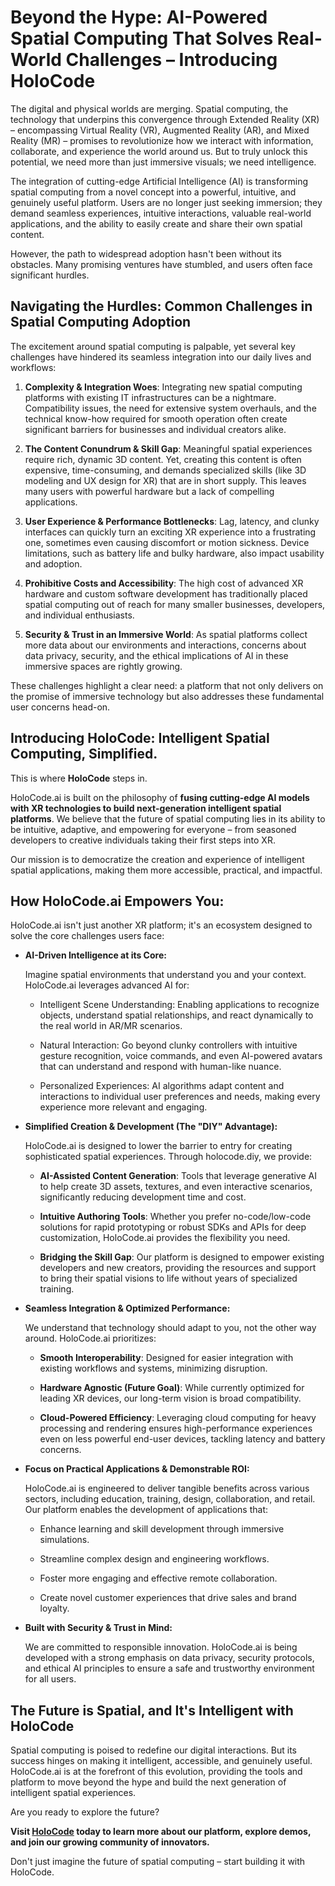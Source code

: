 # Beyond the Hype: AI-Powered Spatial Computing That Solves Real-World Challenges – Introducing HoloCode
The digital and physical worlds are merging. Spatial computing, the technology that underpins this convergence through Extended Reality (XR) – encompassing Virtual Reality (VR), Augmented Reality (AR), and Mixed Reality (MR) – promises to revolutionize how we interact with information, collaborate, and experience the world around us. But to truly unlock this potential, we need more than just immersive visuals; we need intelligence.

The integration of cutting-edge Artificial Intelligence (AI) is transforming spatial computing from a novel concept into a powerful, intuitive, and genuinely useful platform. Users are no longer just seeking immersion; they demand seamless experiences, intuitive interactions, valuable real-world applications, and the ability to easily create and share their own spatial content.

However, the path to widespread adoption hasn't been without its obstacles. Many promising ventures have stumbled, and users often face significant hurdles.

## Navigating the Hurdles: Common Challenges in Spatial Computing Adoption
The excitement around spatial computing is palpable, yet several key challenges have hindered its seamless integration into our daily lives and workflows:

1. **Complexity & Integration Woes**: Integrating new spatial computing platforms with existing IT infrastructures can be a nightmare. Compatibility issues, the need for extensive system overhauls, and the technical know-how required for smooth operation often create significant barriers for businesses and individual creators alike.

2. **The Content Conundrum & Skill Gap**: Meaningful spatial experiences require rich, dynamic 3D content. Yet, creating this content is often expensive, time-consuming, and demands specialized skills (like 3D modeling and UX design for XR) that are in short supply. This leaves many users with powerful hardware but a lack of compelling applications.

3. **User Experience & Performance Bottlenecks**: Lag, latency, and clunky interfaces can quickly turn an exciting XR experience into a frustrating one, sometimes even causing discomfort or motion sickness. Device limitations, such as battery life and bulky hardware, also impact usability and adoption.

4. **Prohibitive Costs and Accessibility**: The high cost of advanced XR hardware and custom software development has traditionally placed spatial computing out of reach for many smaller businesses, developers, and individual enthusiasts.

5. **Security & Trust in an Immersive World**: As spatial platforms collect more data about our environments and interactions, concerns about data privacy, security, and the ethical implications of AI in these immersive spaces are rightly growing.

These challenges highlight a clear need: a platform that not only delivers on the promise of immersive technology but also addresses these fundamental user concerns head-on.

## Introducing HoloCode: Intelligent Spatial Computing, Simplified.
This is where **HoloCode** steps in.

HoloCode.ai is built on the philosophy of **fusing cutting-edge AI models with XR technologies to build next-generation intelligent spatial platforms**. We believe that the future of spatial computing lies in its ability to be intuitive, adaptive, and empowering for everyone – from seasoned developers to creative individuals taking their first steps into XR.

Our mission is to democratize the creation and experience of intelligent spatial applications, making them more accessible, practical, and impactful.

## How HoloCode.ai Empowers You:
HoloCode.ai isn't just another XR platform; it's an ecosystem designed to solve the core challenges users face:

- **AI-Driven Intelligence at its Core:**

    Imagine spatial environments that understand you and your context. HoloCode.ai leverages advanced AI for:

    - Intelligent Scene Understanding: Enabling applications to recognize objects, understand spatial relationships, and react dynamically to the real world in AR/MR scenarios.

    - Natural Interaction: Go beyond clunky controllers with intuitive gesture recognition, voice commands, and even AI-powered avatars that can understand and respond with human-like nuance.

    - Personalized Experiences: AI algorithms adapt content and interactions to individual user preferences and needs, making every experience more relevant and engaging.

- **Simplified Creation & Development (The "DIY" Advantage):**

    HoloCode.ai is designed to lower the barrier to entry for creating sophisticated spatial experiences. Through holocode.diy, we provide:

    - **AI-Assisted Content Generation**: Tools that leverage generative AI to help create 3D assets, textures, and even interactive scenarios, significantly reducing development time and cost.

    - **Intuitive Authoring Tools**: Whether you prefer no-code/low-code solutions for rapid prototyping or robust SDKs and APIs for deep customization, HoloCode.ai provides the flexibility you need.

    - **Bridging the Skill Gap**: Our platform is designed to empower existing developers and new creators, providing the resources and support to bring their spatial visions to life without years of specialized training.

- **Seamless Integration & Optimized Performance:**

    We understand that technology should adapt to you, not the other way around. HoloCode.ai prioritizes:

    - **Smooth Interoperability**: Designed for easier integration with existing workflows and systems, minimizing disruption.

    - **Hardware Agnostic (Future Goal)**: While currently optimized for leading XR devices, our long-term vision is broad compatibility.

    - **Cloud-Powered Efficiency**: Leveraging cloud computing for heavy processing and rendering ensures high-performance experiences even on less powerful end-user devices, tackling latency and battery concerns.

- **Focus on Practical Applications & Demonstrable ROI:**

    HoloCode.ai is engineered to deliver tangible benefits across various sectors, including education, training, design, collaboration, and retail. Our platform enables the development of applications that:

    - Enhance learning and skill development through immersive simulations.

    - Streamline complex design and engineering workflows.

    - Foster more engaging and effective remote collaboration.

    - Create novel customer experiences that drive sales and brand loyalty.

- **Built with Security & Trust in Mind:**

    We are committed to responsible innovation. HoloCode.ai is being developed with a strong emphasis on data privacy, security protocols, and ethical AI principles to ensure a safe and trustworthy environment for all users.

## The Future is Spatial, and It's Intelligent with HoloCode
Spatial computing is poised to redefine our digital interactions. But its success hinges on making it intelligent, accessible, and genuinely useful. HoloCode.ai is at the forefront of this evolution, providing the tools and platform to move beyond the hype and build the next generation of intelligent spatial experiences.

Are you ready to explore the future?

**Visit [HoloCode](https://holocode.diy) today to learn more about our platform, explore demos, and join our growing community of innovators.**

Don't just imagine the future of spatial computing – start building it with HoloCode.